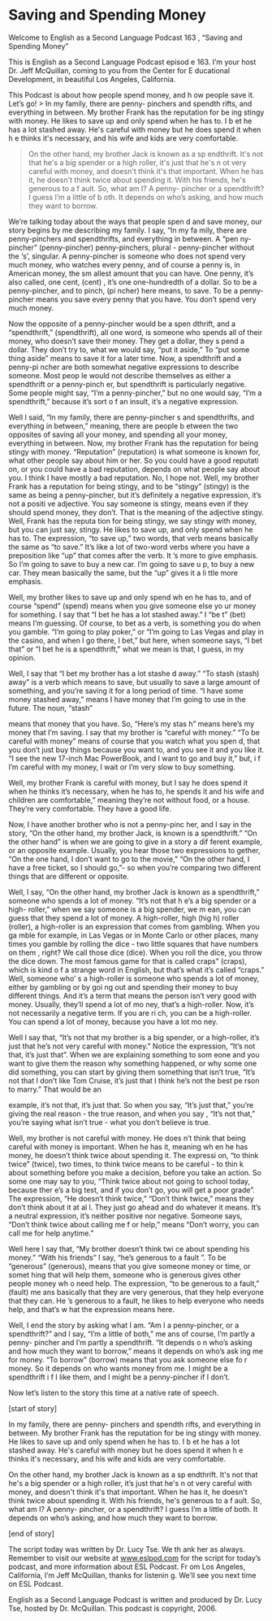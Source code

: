 # Saving and Spending Money

Welcome to English as a Second Language Podcast 163 , “Saving and Spending Money” 

This is English as a Second Language Podcast episod e 163. I’m your host Dr. Jeff McQuillan, coming to you from the Center for E ducational Development, in beautiful Los Angeles, California.  

This Podcast is about how people spend money, and h ow people save it. Let’s go! > In my family, there are penny- pinchers and spendth rifts, and everything in between. My brother Frank has the reputation for be ing stingy with money. He likes to save up and only spend when he has to. I b et he has a lot stashed away. He's careful with money but he does spend it when h e thinks it's necessary, and his wife and kids are very comfortable. 
> On the other hand, my brother Jack is known as a sp endthrift. It's not that he's a big spender or a high roller, it's just that he's n ot very careful with money, and doesn't think it's that important. When he has it, he doesn't think twice about spending it. With his friends, he's generous to a f ault. So, what am I? A penny- pincher or a spendthrift? I guess I’m a little of b oth. It depends on who’s asking, and how much they want to borrow.

We’re talking today about the ways that people spen d and save money, our story begins by me describing my family. I say, “In my fa mily, there are penny-pinchers and spendthrifts, and everything in between. A “pen ny-pincher” (penny-pincher) penny-pinchers, plural - penny-pincher without the ‘s’, singular. A penny-pincher is someone who does not spend very much money, who watches every penny, and of course a penny is, in American money, the sm allest amount that you can have. One penny, it’s also called, one cent, (cent) , it’s one one-hundredth of a dollar. So to be a penny-pincher, and to pinch, (pi ncher) here means, to save. To be a penny-pincher means you save every penny that you have. You don’t spend very much money. 

Now the opposite of a penny-pincher would be a spen dthrift, and a “spendthrift,” (spendthrift), all one word, is someone who spends all of their money, who doesn’t save their money. They get a dollar, they s pend a dollar. They don’t try to, what we would say, “put it aside,” To “put some thing aside” means to save it for a later time. Now, a spendthrift and a penny-pi ncher are both somewhat negative expressions to describe someone. Most peop le would not describe themselves as either a spendthrift or a penny-pinch er, but spendthrift is particularly negative. Some people might say, “I’m a penny-pincher,” but no one would say, “I’m a spendthrift,” because it’s sort o f an insult, it’s a negative expression.  

Well I said, “In my family, there are penny-pincher s and spendthrifts, and everything in between,” meaning, there are people b etween the two opposites of saving all your money, and spending all your money,  everything in between. Now, my brother Frank has the reputation for being stingy with money. “Reputation” (reputation) is what someone is known for, what other people say about him or her. So you could have a good reputati on, or you could have a bad reputation, depends on what people say about you. I  think I have mostly a bad reputation. No, I hope not. Well, my brother Frank has a reputation for being stingy, and to be “stingy” (stingy) is the same as being a penny-pincher, but it’s definitely a negative expression, it’s not a positi ve adjective. You say someone is stingy, means even if they should spend money, they  don’t. That is the meaning of the adjective stingy. Well, Frank has the reputa tion for being stingy, we say stingy with money, but you can just say, stingy. He  likes to save up, and only spend when he has to. The expression, “to save up,”  two words, that verb means basically the same as “to save.” It’s like a lot of  two-word verbs where you have a preposition like “up” that comes after the verb. It ’s more to give emphasis. So I’m going to save to buy a new car. I’m going to save u p, to buy a new car. They mean basically the same, but the “up” gives it a li ttle more emphasis.  

Well, my brother likes to save up and only spend wh en he has to, and of course “spend” (spend) means when you give someone else yo ur money for something. I say that “I bet he has a lot stashed away.” I “be t” (bet) means I’m guessing. Of course, to bet as a verb, is something you do when you gamble. “I’m going to play poker,” or “I’m going to Las Vegas and play in  the casino, and when I go there, I bet,” but here, when someone says, “I bet that” or “I bet he is a spendthrift,” what we mean is that, I guess, in my opinion.  

Well, I say that “I bet my brother has a lot stashe d away.” “To stash (stash) away” is a verb which means to save, but usually to save a large amount of something, and you’re saving it for a long period of time. “I have some money stashed away,” means I have money that I’m going to use in the future. The noun, “stash”  

means that money that you have. So, “Here’s my stas h” means here’s my money that I’m saving. I say that my brother is “careful with money.” “To be careful with money” means of course that you watch what you spen d, that you don’t just buy things because you want to, and you see it and you like it. “I see the new 17-inch Mac PowerBook, and I want to go and buy it,” but, i f I’m careful with my money, I wait or I’m very slow to buy something.  

Well, my brother Frank is careful with money, but I  say he does spend it when he thinks it’s necessary, when he has to, he spends it  and his wife and children are comfortable,” meaning they’re not without food, or a house. They’re very comfortable. They have a good life.  

Now, I have another brother who is not a penny-pinc her, and I say in the story, “On the other hand, my brother Jack, is known is a spendthrift.” “On the other hand” is when we are going to give in a story a dif ferent example, or an opposite example. Usually, you hear those two expressions to gether, “On the one hand, I don’t want to go to the movie,” “On the other hand,  I have a free ticket, so I should go,”- so when you’re comparing two different  things that are different or opposite.  

Well, I say, “On the other hand, my brother Jack is  known as a spendthrift,” someone who spends a lot of money. “It’s not that h e’s a big spender or a high- roller,” when we say someone is a big spender, we m ean, you can guess that they spend a lot of money. A high-roller, high (hig h) roller (roller),  a high-roller is an expression that comes from gambling. When you ga mble for example, in Las Vegas or in Monte Carlo or other places, many times  you gamble by rolling the dice - two little squares that have numbers on them , right? We call those dice (dice). When you roll the dice, you throw the dice down. The most famous game for that is called  craps” (craps), which is kind o f a strange word in English, but that’s what it’s called “craps.” Well, someone who’ s a high-roller is someone who spends a lot of money, either by gambling or by goi ng out and spending their money to buy different things. And it’s a term that  means the person isn’t very good with money. Usually, they’ll spend a lot of mo ney, that’s a high-roller. Now, it’s not necessarily a negative term. If you are ri ch, you can be a high-roller. You can spend a lot of money, because you have a lot mo ney.  

Well I say that, “It’s not that my brother is a big  spender, or a high-roller, it’s just that he’s not very careful with money.” Notice the expression, “It’s not that, it’s just that”. When we are explaining something to som eone and you want to give them the reason why something happened, or why some one did something, you can start by giving them something that isn’t true,  “It’s not that I don’t like Tom Cruise, it’s just that I think he’s not the best pe rson to marry.” That would be an  

example, it’s not that, it’s just that. So when you  say, “It’s just that,” you’re giving the real reason - the true reason, and when you say , “It’s not that,” you’re saying what isn’t true - what you don’t believe is true. 

Well, my brother is not careful with money. He does n’t think that being careful with money is important. When he has it, meaning wh en he has money, he doesn’t think twice about spending it. The expressi on, “to think twice” (twice), two times, to think twice means to be careful - to thin k about something before you make a decision, before you take an action. So some one may say to you, “Think twice about not going to school today, because ther e’s a big test, and if you don’t go, you will get a poor grade”. The expression, “He  doesn’t think twice,” “Don’t think twice,” means they don’t think about it at al l. They just go ahead and do whatever it means. It’s a neutral expression, it’s neither positive nor negative. Someone says, “Don’t think twice about calling me f or help,” means “Don’t worry, you can call me for help anytime.” 

Well here I say that, “My brother doesn’t think twi ce about spending his money.” “With his friends” I say, “he’s generous to a fault ”. To be “generous” (generous), means that you give someone money or time, or somet hing that will help them, someone who is generous gives other people money wh o need help. The expression, “to be generous to a fault,” (fault) me ans basically that they are very generous, that they help everyone that they can. He ’s generous to a fault, he likes to help everyone who needs help, and that’s w hat the expression means here. 

Well, I end the story by asking what I am. “Am I a penny-pincher, or a spendthrift?” and I say, “I’m a little of both,” me ans of course, I’m partly a penny- pincher and I’m partly a spendthrift. “It depends o n who’s asking and how much they want to borrow,” means it depends on who’s ask ing me for money. “To borrow” (borrow) means that you ask someone else fo r money. So it depends on who wants money from me. I might be a spendthrift i f I like them, and I might be a penny-pincher if I don’t.  

Now let’s listen to the story this time at a native  rate of speech. 

[start of story] 

In my family, there are penny- pinchers and spendth rifts, and everything in between. My brother Frank has the reputation for be ing stingy with money. He likes to save up and only spend when he has to. I b et he has a lot stashed away. He's careful with money but he does spend it when h e thinks it's necessary, and his wife and kids are very comfortable.  

 On the other hand, my brother Jack is known as a sp endthrift. It's not that he's a big spender or a high roller, it’s just that he's n ot very careful with money, and doesn't think it's that important. When he has it, he doesn't think twice about spending it. With his friends, he's generous to a f ault. So, what am I? A penny- pincher, or a spendthrift? I guess I’m a little of both. It depends on who’s asking, and how much they want to borrow. 

[end of story] 

The script today was written by Dr. Lucy Tse. We th ank her as always. Remember to visit our website at www.eslpod.com for  the script for today’s podcast, and more information about ESL Podcast. Fr om Los Angeles, California, I’m Jeff McQuillan, thanks for listenin g. We’ll see you next time on ESL Podcast. 

English as a Second Language Podcast is written and  produced by Dr. Lucy Tse, hosted by Dr. McQuillan. This podcast is copyright,  2006.


